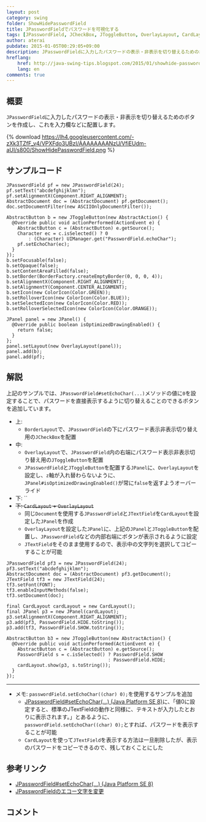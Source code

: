 ```yaml
---
layout: post
category: swing
folder: ShowHidePasswordField
title: JPasswordFieldでパスワードを可視化する
tags: [JPasswordField, JCheckBox, JToggleButton, OverlayLayout, CardLayout]
author: aterai
pubdate: 2015-01-05T00:29:05+09:00
description: JPasswordFieldに入力したパスワードの表示・非表示を切り替えるためのボタンを作成し、これを入力欄などに配置します。
hreflang:
    href: http://java-swing-tips.blogspot.com/2015/01/showhide-passwordfield-using-cardlayout.html
    lang: en
comments: true
---
```

## 概要
`JPasswordField`に入力したパスワードの表示・非表示を切り替えるためのボタンを作成し、これを入力欄などに配置します。

{% download https://lh4.googleusercontent.com/-zXk3TZfF_v4/VPXFdo3UBzI/AAAAAAAANzU/VfiEUdm-aUI/s800/ShowHidePasswordField.png %}

## サンプルコード
<pre class="prettyprint"><code>JPasswordField pf = new JPasswordField(24);
pf.setText("abcdefghijklmn");
pf.setAlignmentX(Component.RIGHT_ALIGNMENT);
AbstractDocument doc = (AbstractDocument) pf.getDocument();
doc.setDocumentFilter(new ASCIIOnlyDocumentFilter());

AbstractButton b = new JToggleButton(new AbstractAction() {
  @Override public void actionPerformed(ActionEvent e) {
    AbstractButton c = (AbstractButton) e.getSource();
    Character ec = c.isSelected() ? 0
        : (Character) UIManager.get("PasswordField.echoChar");
    pf.setEchoChar(ec);
  }
});
b.setFocusable(false);
b.setOpaque(false);
b.setContentAreaFilled(false);
b.setBorder(BorderFactory.createEmptyBorder(0, 0, 0, 4));
b.setAlignmentX(Component.RIGHT_ALIGNMENT);
b.setAlignmentY(Component.CENTER_ALIGNMENT);
b.setIcon(new ColorIcon(Color.GREEN));
b.setRolloverIcon(new ColorIcon(Color.BLUE));
b.setSelectedIcon(new ColorIcon(Color.RED));
b.setRolloverSelectedIcon(new ColorIcon(Color.ORANGE));

JPanel panel = new JPanel() {
  @Override public boolean isOptimizedDrawingEnabled() {
    return false;
  }
};
panel.setLayout(new OverlayLayout(panel));
panel.add(b);
panel.add(pf);
</code></pre>

## 解説
上記のサンプルでは、`JPasswordField#setEchoChar(...)`メソッドの値に`0`を設定することで、パスワードを直接表示するように切り替えることのできるボタンを追加しています。

- 上:
    - `BorderLayout`で、`JPasswordField`の下にパスワード表示非表示切り替え用の`JCheckBox`を配置
- 中:
    - `OverlayLayout`で、`JPasswordField`内の右端にパスワード表示非表示切り替え用の`JToggleButton`を配置
    - `JPasswordField`と`JToggleButton`を配置する`JPanel`に、`OverlayLayout`を設定し、`z`軸が入れ替わらないように、`JPanel#isOptimizedDrawingEnabled()`が常に`false`を返すようオーバーライド
- 下: ``
- ~~下: `CardLayout` + `OverlayLayout`~~
    - 同じ`Document`を使用する`JPasswordField`と`JTextField`を`CardLayout`を設定した`JPanel`を作成
    - `OverlayLayout`を設定した`JPanel`に、上記の`JPanel`と`JToggleButton`を配置し、`JPasswordField`などの内部右端にボタンが表示されるように設定
    - `JTextField`をそのまま使用するので、表示中の文字列を選択してコピーすることが可能

<!-- dummy comment line for breaking list -->

<pre class="prettyprint"><code>JPasswordField pf3 = new JPasswordField(24);
pf3.setText("abcdefghijklmn");
AbstractDocument doc = (AbstractDocument) pf3.getDocument();
JTextField tf3 = new JTextField(24);
tf3.setFont(FONT);
tf3.enableInputMethods(false);
tf3.setDocument(doc);

final CardLayout cardLayout = new CardLayout();
final JPanel p3 = new JPanel(cardLayout);
p3.setAlignmentX(Component.RIGHT_ALIGNMENT);
p3.add(pf3, PasswordField.HIDE.toString());
p3.add(tf3, PasswordField.SHOW.toString());

AbstractButton b3 = new JToggleButton(new AbstractAction() {
  @Override public void actionPerformed(ActionEvent e) {
    AbstractButton c = (AbstractButton) e.getSource();
    PasswordField s = c.isSelected() ? PasswordField.SHOW
                                     : PasswordField.HIDE;
    cardLayout.show(p3, s.toString());
  }
});
</code></pre>

- - - -
- メモ: `passwordField.setEchoChar((char) 0);`を使用するサンプルを追加
    - [JPasswordField#setEchoChar(...) (Java Platform SE 8)](http://docs.oracle.com/javase/jp/8/api/docs/javax/swing/JPasswordField.html#setEchoChar-char-)に、「値0に設定すると、標準のJTextFieldの動作と同様に、テキストが入力したとおりに表示されます。」とあるように、`passwordField.setEchoChar((char) 0);`とすれば、パスワードを表示することが可能
    - `CardLayout`を使って`JTextField`を表示する方法は一旦削除したが、表示のパスワードをコピーできるので、残しておくことにした

<!-- dummy comment line for breaking list -->

## 参考リンク
- [JPasswordField#setEchoChar(...) (Java Platform SE 8)](http://docs.oracle.com/javase/jp/8/api/docs/javax/swing/JPasswordField.html#setEchoChar-char-)
- [JPasswordFieldのエコー文字を変更](http://ateraimemo.com/Swing/PasswordView.html)

<!-- dummy comment line for breaking list -->

## コメント
